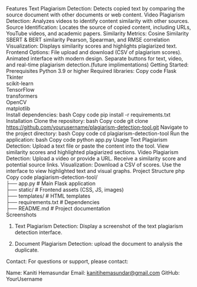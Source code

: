 Features
Text Plagiarism Detection: Detects copied text by comparing the source document with other documents or web content.
Video Plagiarism Detection: Analyzes videos to identify content similarity with other sources.
Source Identification: Locates the source of copied content, including URLs, YouTube videos, and academic papers.
Similarity Metrics:
Cosine Similarity
SBERT & BERT similarity
Pearson, Spearman, and RMSE correlation
Visualization: Displays similarity scores and highlights plagiarized text.
Frontend Options:
File upload and download (CSV of plagiarism scores).
Animated interface with modern design.
Separate buttons for text, video, and real-time plagiarism detection.(future implimentations)
Getting Started:
Prerequisites
Python 3.9 or higher
Required libraries:
Copy code
Flask  
Tkinter  
scikit-learn  
TensorFlow  
transformers  
OpenCV  
matplotlib  
Install dependencies:
bash
Copy code
pip install -r requirements.txt
Installation
Clone the repository:
bash
Copy code
git clone https://github.com/yourusername/plagiarism-detection-tool.git
Navigate to the project directory:
bash
Copy code
cd plagiarism-detection-tool
Run the application:
bash
Copy code
python app.py
Usage
Text Plagiarism Detection:
Upload a text file or paste the content into the tool.
View similarity scores and highlighted plagiarized sections.
Video Plagiarism Detection:
Upload a video or provide a URL.
Receive a similarity score and potential source links.
Visualization:
Download a CSV of scores.
Use the interface to view highlighted text and visual graphs.
Project Structure
php
Copy code
plagiarism-detection-tool/  
├── app.py                 # Main Flask application  
├── static/                # Frontend assets (CSS, JS, images)  
├── templates/             # HTML templates              
├── requirements.txt       # Dependencies  
├── README.md              # Project documentation  
Screenshots
1. Text Plagiarism Detection:
Display a screenshot of the text plagiarism detection interface.

2. Document Plagiarism Detection:
upload the document to analysis the duplicate.

Contact:
For questions or support, please contact:

Name: Kaniti Hemasundar
Email: kanitihemasundar@gmail.com
GitHub: YourUsername
